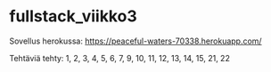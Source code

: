 # fullstack_viikko3

Sovellus herokussa: https://peaceful-waters-70338.herokuapp.com/

Tehtäviä tehty: 1, 2, 3, 4, 5, 6, 7, 9, 10, 11, 12, 13, 14, 15, 21, 22
